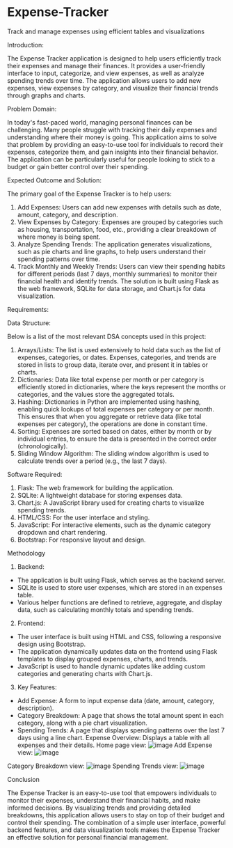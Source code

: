 # Expense-Tracker
Track and manage expenses using efficient tables and visualizations

Introduction:

The Expense Tracker application is designed to help users efficiently track their expenses and manage their finances. It provides a user-friendly interface to input, categorize, and view expenses, as well as analyze spending trends over time. The application allows users to add new expenses, view expenses by category, and visualize their financial trends through graphs and charts.

Problem Domain:

In today's fast-paced world, managing personal finances can be challenging. Many people struggle with tracking their daily expenses and understanding where their money is going. This application aims to solve that problem by providing an easy-to-use tool for individuals to record their expenses, categorize them, and gain insights into their financial behavior. The application can be particularly useful for people looking to stick to a budget or gain better control over their spending.

Expected Outcome and Solution:

The primary goal of the Expense Tracker is to help users:
1.	Add Expenses: Users can add new expenses with details such as date, amount, category, and description.
2.	View Expenses by Category: Expenses are grouped by categories such as housing, transportation, food, etc., providing a clear breakdown of where money is being spent.
3.	Analyze Spending Trends: The application generates visualizations, such as pie charts and line graphs, to help users understand their spending patterns over time.
4.	Track Monthly and Weekly Trends: Users can view their spending habits for different periods (last 7 days, monthly summaries) to monitor their financial health and identify trends.
The solution is built using Flask as the web framework, SQLite for data storage, and Chart.js for data visualization.

Requirements:

Data Structure:

Below is a list of the most relevant DSA concepts used in this project:
1. Arrays/Lists: The list is used extensively to hold data such as the list of expenses, categories, or dates. Expenses, categories, and trends are stored in lists to group data, iterate over, and present it in tables or charts.
2. Dictionaries: Data like total expense per month or per category is efficiently stored in dictionaries, where the keys represent the months or categories, and the values store the aggregated totals. 
3. Hashing: Dictionaries in Python are implemented using hashing, enabling quick lookups of total expenses per category or per month. This ensures that when you aggregate or retrieve data (like total expenses per category), the operations are done in constant time.
4. Sorting: Expenses are sorted based on dates, either by month or by individual entries, to ensure the data is presented in the correct order (chronologically).
5. Sliding Window Algorithm: The sliding window algorithm is used to calculate trends over a period (e.g., the last 7 days). 

Software Required:

1.	Flask: The web framework for building the application.
2.	SQLite: A lightweight database for storing expenses data.
3.	Chart.js: A JavaScript library used for creating charts to visualize spending trends.
4.	HTML/CSS: For the user interface and styling.
5.	JavaScript: For interactive elements, such as the dynamic category dropdown and chart rendering.
6.	Bootstrap: For responsive layout and design.

Methodology

1.	Backend:
- The application is built using Flask, which serves as the backend server.
-	SQLite is used to store user expenses, which are stored in an expenses table.
-	Various helper functions are defined to retrieve, aggregate, and display data, such as calculating monthly totals and spending trends.
2.	Frontend:
-	The user interface is built using HTML and CSS, following a responsive design using Bootstrap.
-	The application dynamically updates data on the frontend using Flask templates to display grouped expenses, charts, and trends.
-	JavaScript is used to handle dynamic updates like adding custom categories and generating charts with Chart.js.
3.	Key Features:
-	Add Expense: A form to input expense data (date, amount, category, description).
-	Category Breakdown: A page that shows the total amount spent in each category, along with a pie chart visualization.
-	Spending Trends: A page that displays spending patterns over the last 7 days using a line chart.
   Expense Overview: Displays a table with all expenses and their details.
Home page view:
![image](https://github.com/user-attachments/assets/8e098def-dd92-4300-b0eb-beb4819275ce)
Add Expense view:
![image](https://github.com/user-attachments/assets/cc091f21-c32c-4866-abcb-5c08c788f059)

Category Breakdown view:
![image](https://github.com/user-attachments/assets/fa11b1e3-b9f3-4285-b1b2-429480de4b1b)
Spending Trends view:
![image](https://github.com/user-attachments/assets/c728bdd0-75f1-4645-9022-1172177c008e)



Conclusion

The Expense Tracker is an easy-to-use tool that empowers individuals to monitor their expenses, understand their financial habits, and make informed decisions. By visualizing trends and providing detailed breakdowns, this application allows users to stay on top of their budget and control their spending. The combination of a simple user interface, powerful backend features, and data visualization tools makes the Expense Tracker an effective solution for personal financial management.
